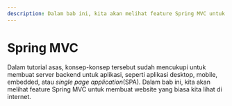 ```yaml
---
description: Dalam bab ini, kita akan melihat feature Spring MVC untuk membuat website yang biasa kita lihat di internet.
---
```


# Spring MVC

Dalam tutorial asas, konsep-konsep tersebut sudah mencukupi untuk membuat server
backend untuk aplikasi, seperti aplikasi desktop, mobile, embedded, atau *single
page application*(SPA). Dalam bab ini, kita akan melihat feature Spring MVC
untuk membuat website yang biasa kita lihat di internet.
